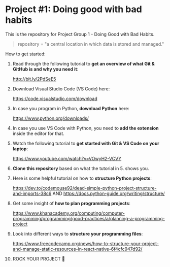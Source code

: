 # Project #1: Doing good with bad habits
This is the repository for Project Group 1 - Doing Good with Bad Habits. 
> repository = "a central location in which data is stored and managed."

How to get started:
1. Read through the following tutorial to **get an overview of what Git & GitHub is and why you need it**: 

   http://bit.ly/2PdSeE5
2. Download Visual Studio Code (VS Code) here: 
    
    https://code.visualstudio.com/download
3. In case you program in Python, **download Python** here: 
   
   https://www.python.org/downloads/ 
4. In case you use VS Code with Python, you need to **add the extension** inside the editor for that.
5. Watch the following tutorial to **get started with Git & VS Code on your laptop**: 
    
    https://www.youtube.com/watch?v=VOwyH2-VCVY
6. **Clone this repository** based on what the tutorial in 5. shows you.
7. Here is some helpful tutorial on how to **structure Python projects**: 
    
    https://dev.to/codemouse92/dead-simple-python-project-structure-and-imports-38c6 AND https://docs.python-guide.org/writing/structure/
8. Get some insight of **how to plan programming projects**: 
    
    https://www.khanacademy.org/computing/computer-programming/programming/good-practices/a/planning-a-programming-project
9. Look into different ways to **structure your programming files**: 
    
    https://www.freecodecamp.org/news/how-to-structure-your-project-and-manage-static-resources-in-react-native-6f4cfc947d92/
10. ROCK YOUR PROJECT 🚀

